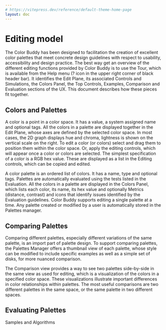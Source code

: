 ```yaml
---
# https://vitepress.dev/reference/default-theme-home-page
layout: doc
---
```


# Editing model
The Color Buddy has been designed to facilitation the creation of excellent color palettes that meet concrete design guidelines with respect to usability, accessibility and design practice.  The best way get an overview of the different editing functions provided by Color Buddy is to use the Tour, which is available from the Help menu (? icon in the upper right corner of black header bar). It identifies the Edit Plane, its associated Controls and Simulations, the Colors Panel, the Top Controls, Examples, Comparison and Evaluation sections of the UX. This document describes how these pieces fit together.

## Colors and Palettes
A color is a point in a color space. It has a value, a system assigned name and optional tags. All the colors in a palette are displayed together in the Edit Plane, whose axes are defined by the selected color space. In most cases, the 2D graph displays hue and chroma, lightness is shown on the vertical scale on the right. To edit a color (or colors) select and drag them to position them within the color space. Or, apply the editing controls, which will appear once a color or colors are selected. The simplest specification of a color is a RGB hex value. These are displayed as a list in the Editing controls, which can be copied and edited. 

A color palette is an ordered list of colors. It has a name, type and optional tags. Palettes are automatically evaluated using the tests listed in the Evaluation.  All the colors in a palette are displayed in the Colors Panel, which lists each color, its name, its hex value and optionally Metrics (distance, contrast) and icons that identify issues identified by the Evaluation guidelines. Color Buddy supports editing a single palette at a time. Any palette created or modified by a user is automatically stored in the Palettes manager. 

## Comparing Palettes
Comparing different palettes, especially different variations of the same palette, is an import part of palette design. To support comparing palettes, the Palettes Manager offers a thumbnail view of each palette, whose style can be modified to include specific examples as well as a simple set of disks, for more nuanced comparison.  

The Comparison view provides a way to see two palettes side-by-side in the same view as used for editing, which is a visualization of the colors in a specified color space. These visualizations illustrate important differences in color relationships within palettes.  The most useful comparisons are two different palettes in the same space, or the same palette in two different spaces. 

## Evaluating Palettes
Samples and Algorithms





